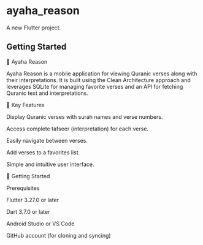 # ayaha_reason

A new Flutter project.

## Getting Started

📖 Ayaha Reason

Ayaha Reason is a mobile application for viewing Quranic verses along with their interpretations. It is built using the Clean Architecture approach and leverages SQLite for managing favorite verses and an API for fetching Quranic text and interpretations.

🌟 Key Features

Display Quranic verses with surah names and verse numbers.

Access complete tafseer (interpretation) for each verse.

Easily navigate between verses.

Add verses to a favorites list.

Simple and intuitive user interface.

🚀 Getting Started

Prerequisites

Flutter 3.27.0 or later

Dart 3.7.0 or later

Android Studio or VS Code

GitHub account (for cloning and syncing)
